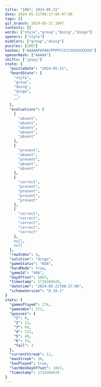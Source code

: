 ```yaml
---
title: "1067: 2024-05-21"
date: 2024-05-21T08:17:00-07:00
tags: []
git_branch: 2024-05-21_1067
contests: []
words: ["style","group","doing","dingo"]
openers: ["style"]
middlers: ["group","doing"]
puzzles: [1067]
hashes: ["AAAAAPAPAACPPPPCCCCCXXXXXXXXXX"]
openerHash: ["AAAAA"]
shifts: ["jpvpy"]
state: {
  "puzzleDate": "2024-05-21",
  "boardState": [
    "style",
    "group",
    "doing",
    "dingo",
    "",
    ""
  ],
  "evaluations": [
    [
      "absent",
      "absent",
      "absent",
      "absent",
      "absent"
    ],
    [
      "present",
      "absent",
      "present",
      "absent",
      "absent"
    ],
    [
      "correct",
      "present",
      "present",
      "present",
      "present"
    ],
    [
      "correct",
      "correct",
      "correct",
      "correct",
      "correct"
    ],
    null,
    null
  ],
  "rowIndex": 4,
  "solution": "dingo",
  "gameStatus": "WIN",
  "hardMode": true,
  "gameId": "998",
  "dayOffset": 1067,
  "timestamp": 1716304620,
  "datetime": "2024-05-21T08:17:00",
  "schemaVersion": "0.18.1"
}
stats: {
  "gamesPlayed": 274,
  "gamesWon": 271,
  "guesses": {
    "1": 0,
    "2": 12,
    "3": 66,
    "4": 111,
    "5": 49,
    "6": 33,
    "fail": 3
  },
  "currentStreak": 11,
  "maxStreak": 36,
  "hasPlayed": true,
  "lastWonDayOffset": 1067,
  "timestamp": 1716304620
}
---
```

<!-- more -->
